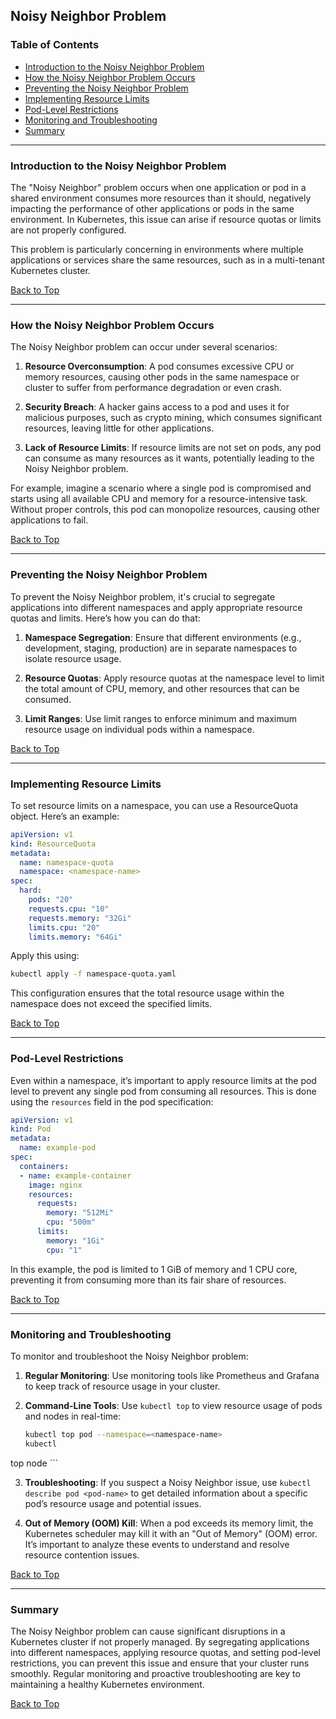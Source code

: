 

## Noisy Neighbor Problem

### Table of Contents

- [Introduction to the Noisy Neighbor Problem](#introduction-to-the-noisy-neighbor-problem)
- [How the Noisy Neighbor Problem Occurs](#how-the-noisy-neighbor-problem-occurs)
- [Preventing the Noisy Neighbor Problem](#preventing-the-noisy-neighbor-problem)
- [Implementing Resource Limits](#implementing-resource-limits)
- [Pod-Level Restrictions](#pod-level-restrictions)
- [Monitoring and Troubleshooting](#monitoring-and-troubleshooting)
- [Summary](#summary)

---

### Introduction to the Noisy Neighbor Problem

The "Noisy Neighbor" problem occurs when one application or pod in a shared environment consumes more resources than it should, negatively impacting the performance of other applications or pods in the same environment. In Kubernetes, this issue can arise if resource quotas or limits are not properly configured.

This problem is particularly concerning in environments where multiple applications or services share the same resources, such as in a multi-tenant Kubernetes cluster.

[Back to Top](#table-of-contents)

---

### How the Noisy Neighbor Problem Occurs

The Noisy Neighbor problem can occur under several scenarios:

1. **Resource Overconsumption**: A pod consumes excessive CPU or memory resources, causing other pods in the same namespace or cluster to suffer from performance degradation or even crash.

2. **Security Breach**: A hacker gains access to a pod and uses it for malicious purposes, such as crypto mining, which consumes significant resources, leaving little for other applications.

3. **Lack of Resource Limits**: If resource limits are not set on pods, any pod can consume as many resources as it wants, potentially leading to the Noisy Neighbor problem.

For example, imagine a scenario where a single pod is compromised and starts using all available CPU and memory for a resource-intensive task. Without proper controls, this pod can monopolize resources, causing other applications to fail.

[Back to Top](#table-of-contents)

---

### Preventing the Noisy Neighbor Problem

To prevent the Noisy Neighbor problem, it's crucial to segregate applications into different namespaces and apply appropriate resource quotas and limits. Here’s how you can do that:

1. **Namespace Segregation**: Ensure that different environments (e.g., development, staging, production) are in separate namespaces to isolate resource usage.

2. **Resource Quotas**: Apply resource quotas at the namespace level to limit the total amount of CPU, memory, and other resources that can be consumed.

3. **Limit Ranges**: Use limit ranges to enforce minimum and maximum resource usage on individual pods within a namespace.

[Back to Top](#tutorial-2-understanding-the-noisy-neighbor-problem-in-kubernetes)

---

### Implementing Resource Limits

To set resource limits on a namespace, you can use a ResourceQuota object. Here’s an example:

```yaml
apiVersion: v1
kind: ResourceQuota
metadata:
  name: namespace-quota
  namespace: <namespace-name>
spec:
  hard:
    pods: "20"
    requests.cpu: "10"
    requests.memory: "32Gi"
    limits.cpu: "20"
    limits.memory: "64Gi"
```

Apply this using:

```bash
kubectl apply -f namespace-quota.yaml
```

This configuration ensures that the total resource usage within the namespace does not exceed the specified limits.

[Back to Top](#tutorial-2-understanding-the-noisy-neighbor-problem-in-kubernetes)

---

### Pod-Level Restrictions

Even within a namespace, it’s important to apply resource limits at the pod level to prevent any single pod from consuming all resources. This is done using the `resources` field in the pod specification:

```yaml
apiVersion: v1
kind: Pod
metadata:
  name: example-pod
spec:
  containers:
  - name: example-container
    image: nginx
    resources:
      requests:
        memory: "512Mi"
        cpu: "500m"
      limits:
        memory: "1Gi"
        cpu: "1"
```

In this example, the pod is limited to 1 GiB of memory and 1 CPU core, preventing it from consuming more than its fair share of resources.

[Back to Top](#tutorial-2-understanding-the-noisy-neighbor-problem-in-kubernetes)

---

### Monitoring and Troubleshooting

To monitor and troubleshoot the Noisy Neighbor problem:

1. **Regular Monitoring**: Use monitoring tools like Prometheus and Grafana to keep track of resource usage in your cluster.

2. **Command-Line Tools**: Use `kubectl top` to view resource usage of pods and nodes in real-time:

    ```bash
    kubectl top pod --namespace=<namespace-name>
    kubectl

 top node
    ```

3. **Troubleshooting**: If you suspect a Noisy Neighbor issue, use `kubectl describe pod <pod-name>` to get detailed information about a specific pod’s resource usage and potential issues.

4. **Out of Memory (OOM) Kill**: When a pod exceeds its memory limit, the Kubernetes scheduler may kill it with an "Out of Memory" (OOM) error. It’s important to analyze these events to understand and resolve resource contention issues.

[Back to Top](#tutorial-2-understanding-the-noisy-neighbor-problem-in-kubernetes)

---

### Summary

The Noisy Neighbor problem can cause significant disruptions in a Kubernetes cluster if not properly managed. By segregating applications into different namespaces, applying resource quotas, and setting pod-level restrictions, you can prevent this issue and ensure that your cluster runs smoothly. Regular monitoring and proactive troubleshooting are key to maintaining a healthy Kubernetes environment.

[Back to Top](#tutorial-2-understanding-the-noisy-neighbor-problem-in-kubernetes)

